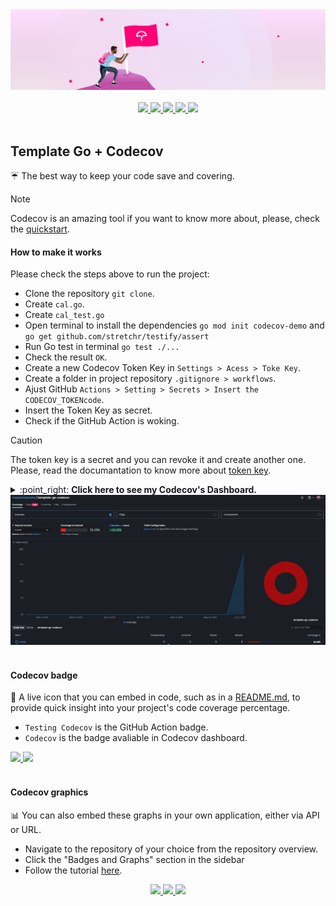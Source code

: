 <div align="center">
 <a href="https://app.codecov.io" > 
 <img src="banner.svg"/> 
 </div>
 </br>

<div align="center">
 </a> 
 <a href="https://go.dev/"> 
 <img src="https://img.shields.io/badge/GoLand-000000.svg?&logo=GoLand&logoColor=white"/> 
 </a>
  <a href="https://docs.codecov.com/docs/quick-start"> 
 <img src="https://img.shields.io/badge/Codecov-F01F7A.svg?e&logo=Codecov&logoColor=white"/> 
 </a>
 <a href="https://github.com/features/actions"> 
 <img src="https://img.shields.io/badge/GitHub%20Actions-2088FF.svg?&logo=GitHub-Actions&logoColor=white"/> 
 </a>
<a href="https://codecov.io/gh/mayannaoliveira/template-go-codecov"> 
 <img src="https://codecov.io/gh/mayannaoliveira/template-go-codecov/graph/badge.svg?token=7IPNYBPMJQ"/> 
 </a>
 <a href="https://github.com/mayannaoliveira/template-go-codecov/actions/workflows/codecov.yaml"> 
 <img src="https://github.com/mayannaoliveira/template-go-codecov/actions/workflows/codecov.yaml/badge.svg"/> 
 </a>
 </div>
 </br>

## Template Go + Codecov

:umbrella: The best way to keep your code save and covering. 

> [!NOTE]
> Codecov is an amazing tool if you want to know more about, please, check the [quickstart](https://docs.codecov.com/docs/quick-start).

#### How to make it works
Please check the steps above to run the project:
- Clone the repository `git clone`. 
- Create `cal.go`.
- Create `cal_test.go`
- Open terminal to install the dependencies `go mod init codecov-demo` and `go get github.com/stretchr/testify/assert`
- Run Go test in terminal `go test ./...`
- Check the result `OK`.
- Create a new Codecov Token Key in `Settings > Acess > Toke Key`.
- Create a folder in project repository `.gitignore > workflows`.
- Ajust GitHub `Actions > Setting > Secrets > Insert the CODECOV_TOKENcode`.
- Insert the Token Key as secret.
- Check if the GitHub Action is woking.

> [!CAUTION]
> The token key is a secret and you can revoke it and create another one. Please, read the documantation to know more about [token key](https://docs.codecov.com/docs/codecov-tokens).

<details close> <summary> :point_right: <b>Click here to see my Codecov's Dashboard.</b></summary> </details>
<div align="center">
 <a href="https://app.codecov.io"> 
 <img src="dashboard.png"/> 
 </a>
 </div>
 </br>
</details>

#### Codecov badge
:bookmark: A live icon that you can embed in code, such as in a [README.md](README.md), to provide quick insight into your project's code coverage percentage. 
- `Testing Codecov` is the GitHub Action badge.
- `Codecov` is the badge avaliable in Codecov dashboard.
 
<div align="left">
<a href="https://codecov.io/gh/mayannaoliveira/template-go-codecov"> 
 <img src="https://codecov.io/gh/mayannaoliveira/template-go-codecov/graph/badge.svg?token=7IPNYBPMJQ"/> 
 </a>
 <a href="https://github.com/mayannaoliveira/template-go-codecov/actions/workflows/codecov.yaml"> 
 <img src="https://github.com/mayannaoliveira/template-go-codecov/actions/workflows/codecov.yaml/badge.svg"/> 
 </a>
 </div>
 </br>


#### Codecov graphics

:bar_chart: You can also embed these graphs in your own application, either via API or URL.

- Navigate to the repository of your choice from the repository overview.
- Click the "Badges and Graphs" section in the sidebar
- Follow the tutorial [here](https://docs.codecov.com/docs/graphs#sunburst).

<div align="center">
 <a href="https://docs.codecov.com/docs/graphs#sunburst" > 
 <img src="https://codecov.io/gh/mayannaoliveira/template-go-codecov/graphs/sunburst.svg?token=7IPNYBPMJQ"/> 
 </a> 
 <a href="https://docs.codecov.com/docs/graphs#sunburst" > 
 <img src="https://codecov.io/gh/mayannaoliveira/template-go-codecov/graphs/tree.svg?token=7IPNYBPMJQ"/> 
 </a>
  <a href="https://docs.codecov.com/docs/graphs#sunburst" > 
 <img src="https://codecov.io/gh/mayannaoliveira/template-go-codecov/graphs/icicle.svg?token=7IPNYBPMJQ"/> 
 </a>
  <!-- <a href="" > 
 <img src=""/> 
 </a> -->
 </div>
 </br>








